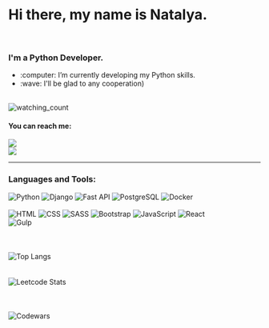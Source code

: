 <div id="header">
  <h1>Hi there, my name is Natalya.</h1>
</div>
<br>
<div id="About">
  <h3>I'm a Python Developer.</h3>
  <ul>
    <li>:computer:  I’m currently developing my Python skills.</li>
    <li>:wave: I'll be glad to any cooperation) </li>
  </ul>
</div>
<br>    
<img src="https://komarev.com/ghpvc/?username=dv-nn&color=brightgreen" alt="watching_count" />  
<br>
<div id="Contact">
  <h4>You can reach me:</h4>
  <a href="https://t.me/Nata_lya_n">
    <img src="https://img.shields.io/badge/Telegram-blue?style=for-the-badge&logo=telegram&logoColor=white" />
  </a>
  <br>
  <a href="mailto:dv-nn-01@mail.ru">
    <img src="https://img.shields.io/badge/Gmail-red?style=for-the-badge&logo=gmail&logoColor=white" />
  </a>
</div>
<hr>
 
<h3>Languages and Tools: </h3> 

![Python](https://img.shields.io/badge/Python-FED548?style=for-the-badge&logo=python&logoColor=white)
![Django](https://img.shields.io/badge/Django-166D4B?style=for-the-badge&logo=django&logoColor=white)
![Fast API](https://img.shields.io/badge/Fast_API-05998B?style=for-the-badge&logo=fastapi&logoColor=white)
![PostgreSQL](https://img.shields.io/badge/PostgreSQL-3E7097?style=for-the-badge&logo=postgresql&logoColor=white)
![Docker](https://img.shields.io/badge/Docker-1D63ED?style=for-the-badge&logo=docker&logoColor=white)
<br>
<br>
![HTML](https://img.shields.io/badge/HTML-E74C3C?style=for-the-badge&logo=html5&logoColor=white)
![CSS](https://img.shields.io/badge/CSS-3498DB?style=for-the-badge&logo=css3&logoColor=white)
![SASS](https://img.shields.io/badge/SASS-A569BD?style=for-the-badge&logo=sass&logoColor=white)
![Bootstrap](https://img.shields.io/badge/Bootstrap-7531F9?style=for-the-badge&logo=bootstrap&logoColor=white)
![JavaScript](https://img.shields.io/badge/JavaScript-F39C12?style=for-the-badge&logo=javascript&logoColor=white)
![React](https://img.shields.io/badge/React-00d8ff?style=for-the-badge&logo=react&logoColor=white)
<br>
![Gulp](https://img.shields.io/badge/Gulp-C0392B?style=for-the-badge&logo=gulp&logoColor=white)    
<br>
<br>  
![Top Langs](https://github-readme-stats.vercel.app/api/top-langs/?username=dv-nn&layout=compact&langs_count=10&show_icons=true&theme=dracula)
<br>  
<br> 
![Leetcode Stats](https://leetcard.jacoblin.cool/Dv-nn)
<br>  
<br>  
![Codewars](https://www.codewars.com/users/Dv-nn-01/badges/large)  


